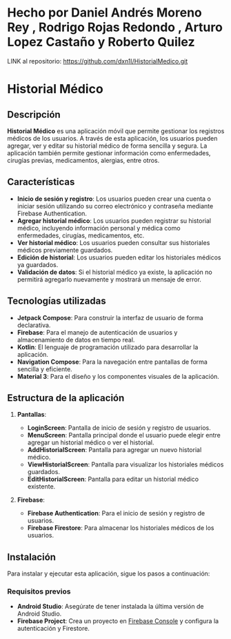 #  Hecho por Daniel Andrés Moreno Rey , Rodrigo Rojas Redondo , Arturo Lopez Castaño y Roberto Quilez

LINK al repositorio: https://github.com/dxn1l/HistorialMedico.git


# Historial Médico

## Descripción

**Historial Médico** es una aplicación móvil que permite gestionar los registros médicos de los usuarios. A través de esta aplicación, los usuarios pueden agregar, ver y editar su historial médico de forma sencilla y segura. La aplicación también permite gestionar información como enfermedades, cirugías previas, medicamentos, alergias, entre otros.

## Características

- **Inicio de sesión y registro**: Los usuarios pueden crear una cuenta o iniciar sesión utilizando su correo electrónico y contraseña mediante Firebase Authentication.
- **Agregar historial médico**: Los usuarios pueden registrar su historial médico, incluyendo información personal y médica como enfermedades, cirugías, medicamentos, etc.
- **Ver historial médico**: Los usuarios pueden consultar sus historiales médicos previamente guardados.
- **Edición de historial**: Los usuarios pueden editar los historiales médicos ya guardados.
- **Validación de datos**: Si el historial médico ya existe, la aplicación no permitirá agregarlo nuevamente y mostrará un mensaje de error.

## Tecnologías utilizadas

- **Jetpack Compose**: Para construir la interfaz de usuario de forma declarativa.
- **Firebase**: Para el manejo de autenticación de usuarios y almacenamiento de datos en tiempo real.
- **Kotlin**: El lenguaje de programación utilizado para desarrollar la aplicación.
- **Navigation Compose**: Para la navegación entre pantallas de forma sencilla y eficiente.
- **Material 3**: Para el diseño y los componentes visuales de la aplicación.

## Estructura de la aplicación

1. **Pantallas**:
   - **LoginScreen**: Pantalla de inicio de sesión y registro de usuarios.
   - **MenuScreen**: Pantalla principal donde el usuario puede elegir entre agregar un historial médico o ver el historial.
   - **AddHistorialScreen**: Pantalla para agregar un nuevo historial médico.
   - **ViewHistorialScreen**: Pantalla para visualizar los historiales médicos guardados.
   - **EditHistorialScreen**: Pantalla para editar un historial médico existente.

2. **Firebase**:
   - **Firebase Authentication**: Para el inicio de sesión y registro de usuarios.
   - **Firebase Firestore**: Para almacenar los historiales médicos de los usuarios.

## Instalación

Para instalar y ejecutar esta aplicación, sigue los pasos a continuación:

### Requisitos previos

- **Android Studio**: Asegúrate de tener instalada la última versión de Android Studio.
- **Firebase Project**: Crea un proyecto en [Firebase Console](https://console.firebase.google.com/) y configura la autenticación y Firestore.
